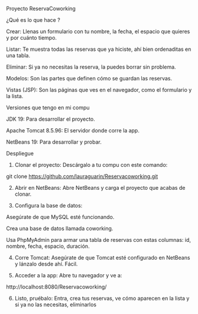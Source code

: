 Proyecto ReservaCoworking
 
¿Qué  es lo que hace ?
 
Crear: Llenas un formulario con tu nombre, la fecha, el espacio que quieres y por cuánto tiempo.
 
Listar: Te muestra todas las reservas que ya hiciste, ahí bien ordenaditas en una tabla.
 
Eliminar: Si ya no necesitas la reserva, la puedes borrar sin problema.
 
Modelos: Son las partes que definen cómo se guardan las reservas.
 
Vistas (JSP): Son las páginas que ves en el navegador, como el formulario y la lista.
 
 
Versiones que tengo en mi compu
 
JDK 19: Para desarrollar el proyecto.
 
Apache Tomcat 8.5.96: El servidor donde corre la app.
 
NetBeans 19: Para desarrollar y probar.
 


Despliegue
 
1. Clonar el proyecto: Descárgalo a tu compu con este comando:
 
git clone https://github.com/lauraguarin/Reservacoworking.git
 
 
2. Abrir en NetBeans: Abre NetBeans y carga el proyecto que acabas de clonar.
 
 
3. Configura la base de datos:
 
Asegúrate de que MySQL esté funcionando.
 
Crea una base de datos llamada coworking.
 
Usa PhpMyAdmin para armar una tabla de reservas con estas columnas: id, nombre, fecha, espacio, duración.
 
 
 
4. Corre Tomcat: Asegúrate de que Tomcat esté configurado en NetBeans y lánzalo desde ahí. Fácil.
 
 
5. Acceder a la app: Abre tu navegador y ve a:
 
http://localhost:8080/Reservacoworking/
 
 
6. Listo, pruébalo: Entra, crea tus reservas, ve cómo aparecen en la lista y si ya no las necesitas, eliminarlos

